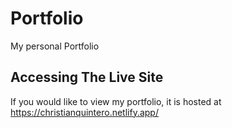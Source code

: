 # Portfolio

My personal Portfolio

## Accessing The Live Site

If you would like to view my portfolio, it is hosted at https://christianquintero.netlify.app/
